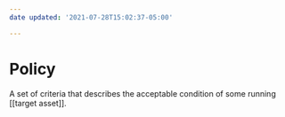```yaml
---
date updated: '2021-07-28T15:02:37-05:00'

---
```


# Policy

A set of criteria that describes the acceptable condition of some running [[target asset]].
